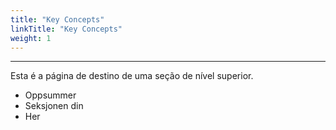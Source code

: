 ```yaml
---
title: "Key Concepts"
linkTitle: "Key Concepts"
weight: 1
---
```


----

Esta é a página de destino de uma seção de nível superior.

* Oppsummer
* Seksjonen din
* Her
